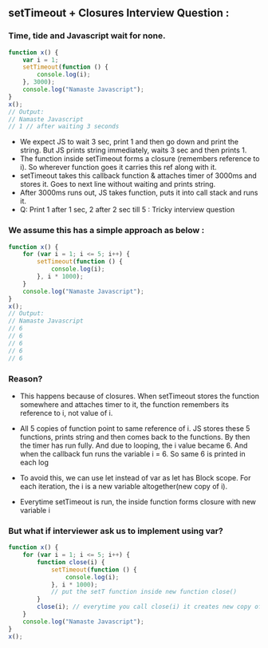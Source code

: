 ## setTimeout + Closures Interview Question :

### Time, tide and Javascript wait for none.

```js
function x() {
    var i = 1;
    setTimeout(function () {
        console.log(i);
    }, 3000);
    console.log("Namaste Javascript");
}
x();
// Output:
// Namaste Javascript
// 1 // after waiting 3 seconds
```

-   We expect JS to wait 3 sec, print 1 and then go down and print the string. But JS prints string immediately, waits 3 sec and then prints 1.
-   The function inside setTimeout forms a closure (remembers reference to i). So wherever function goes it carries this ref along with it.
-   setTimeout takes this callback function & attaches timer of 3000ms and stores it. Goes to next line without waiting and prints string.
-   After 3000ms runs out, JS takes function, puts it into call stack and runs it.
-   Q: Print 1 after 1 sec, 2 after 2 sec till 5 : Tricky interview question

### We assume this has a simple approach as below :

```js
function x() {
    for (var i = 1; i <= 5; i++) {
        setTimeout(function () {
            console.log(i);
        }, i * 1000);
    }
    console.log("Namaste Javascript");
}
x();
// Output:
// Namaste Javascript
// 6
// 6
// 6
// 6
// 6
```

### Reason?

-   This happens because of closures. When setTimeout stores the function somewhere and attaches timer to it, the function remembers its reference to i, not value of i.
-   All 5 copies of function point to same reference of i. JS stores these 5 functions, prints string and then comes back to the functions. By then the timer has run fully. And due to looping, the i value became 6. And when the callback fun runs the variable i = 6. So same 6 is printed in each log

-   To avoid this, we can use let instead of var as let has Block scope. For each iteration, the i is a new variable altogether(new copy of i).
-   Everytime setTimeout is run, the inside function forms closure with new variable i

### But what if interviewer ask us to implement using var?

```js
function x() {
    for (var i = 1; i <= 5; i++) {
        function close(i) {
            setTimeout(function () {
                console.log(i);
            }, i * 1000);
            // put the setT function inside new function close()
        }
        close(i); // everytime you call close(i) it creates new copy of i. Only this time, it is with var itself!
    }
    console.log("Namaste Javascript");
}
x();
```
